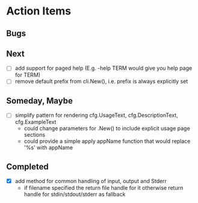 
# Action Items

## Bugs

## Next

+ [ ] add support for paged help (E.g. -help TERM would give you help page for TERM)
+ [ ] remove default prefix from cli.New(), i.e. prefix is always explicitly set

## Someday, Maybe

+ [ ] simplify pattern for rendering cfg.UsageText, cfg.DescriptionText, cfg.ExampleText
    + could change parameters for .New() to include explicit usage page sections
    + could provide a simple apply appName function  that would replace '%s' with appName

## Completed

+ [x] add method for common handling of input, output and Stderr
    + if filename specified the return file handle for it otherwise return handle for stdin/stdout/stderr as fallback
